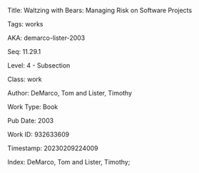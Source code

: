 Title:  Waltzing with Bears: Managing Risk on Software Projects

Tags:   works

AKA:    demarco-lister-2003

Seq:    11.29.1

Level:  4 - Subsection

Class:  work

Author: DeMarco, Tom and Lister, Timothy

Work Type: Book

Pub Date: 2003

Work ID: 932633609

Timestamp: 20230209224009

Index:  DeMarco, Tom and Lister, Timothy; 
